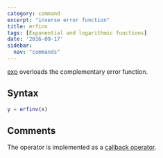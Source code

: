 ```yaml
---
category: command
excerpt: "inverse error function"
title: erfinv
tags: [Exponential and logarithmic functions]
date: '2016-09-17'
sidebar:
  nav: "commands"
---
```


[exp](/command/erfinv) overloads the complementary error function.

## Syntax

````matlab
y = erfinv(x)
````

## Comments

The operator is implemented as a  [callback operator](/tutorial/nonlinearoperatorscallback).
